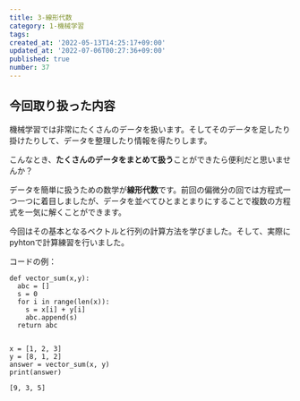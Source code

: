 ```yaml
---
title: 3-線形代数
category: 1-機械学習
tags: 
created_at: '2022-05-13T14:25:17+09:00'
updated_at: '2022-07-06T00:27:36+09:00'
published: true
number: 37
---
```


## 今回取り扱った内容
機械学習では非常にたくさんのデータを扱います。そしてそのデータを足したり掛けたりして、データを整理したり情報を得たりします。   
  
こんなとき、**たくさんのデータをまとめて扱う**ことができたら便利だと思いませんか？  
  
データを簡単に扱うための数学が**線形代数**です。前回の偏微分の回では方程式一つ一つに着目しましたが、データを並べてひとまとまりにすることで複数の方程式を一気に解くことができます。　　

今回はその基本となるベクトルと行列の計算方法を学びました。そして、実際にpyhtonで計算練習を行いました。

コードの例：
```python:ベクトルの加法
def vector_sum(x,y):
  abc = []
  s = 0
  for i in range(len(x)):
    s = x[i] + y[i]
    abc.append(s)
  return abc

 
x = [1, 2, 3]
y = [8, 1, 2]
answer = vector_sum(x, y)
print(answer) 

[9, 3, 5]
```
